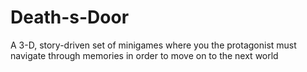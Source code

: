 # Death-s-Door
A 3-D, story-driven set of minigames where you the protagonist must navigate through memories in order to move on to the next world
